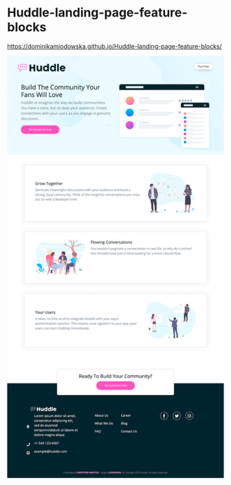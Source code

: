 # Huddle-landing-page-feature-blocks
 https://dominikamiodowska.github.io/Huddle-landing-page-feature-blocks/
 
 
 
![](huddle-blocks.png)
